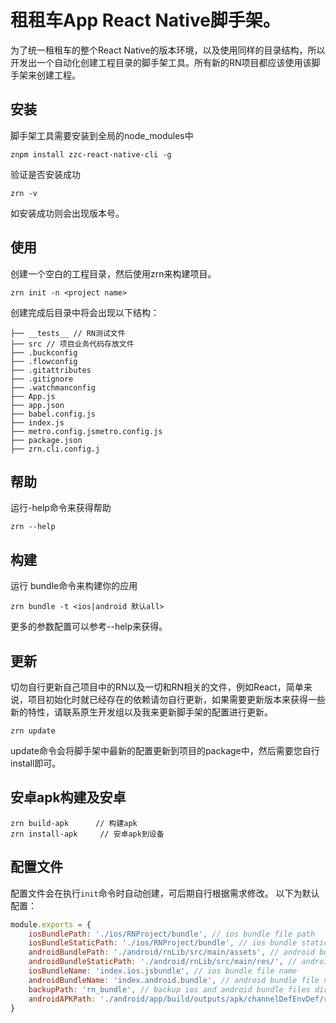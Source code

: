 # 租租车App React Native脚手架。

为了统一租租车的整个React Native的版本环境，以及使用同样的目录结构，所以开发出一个自动化创建工程目录的脚手架工具。所有新的RN项目都应该使用该脚手架来创建工程。

## 安装
脚手架工具需要安装到全局的node_modules中
```shell
znpm install zzc-react-native-cli -g
```
验证是否安装成功
```shell
zrn -v
```
如安装成功则会出现版本号。

## 使用
创建一个空白的工程目录，然后使用zrn来构建项目。
```shell
zrn init -n <project name>
```
创建完成后目录中将会出现以下结构：

```
├── __tests__ // RN测试文件 
├── src // 项目业务代码存放文件
├── .buckconfig
├── .flowconfig
├── .gitattributes
├── .gitignore
├── .watchmanconfig
├── App.js
├── app.json
├── babel.config.js
├── index.js
├── metro.config.jsmetro.config.js
├── package.json
├── zrn.cli.config.j
```

## 帮助
运行-help命令来获得帮助
```shell
zrn --help
```

## 构建
运行 bundle命令来构建你的应用
```shell
zrn bundle -t <ios|android 默认all>
```
更多的参数配置可以参考--help来获得。

## 更新
切勿自行更新自己项目中的RN以及一切和RN相关的文件，例如React，简单来说，项目初始化时就已经存在的依赖请勿自行更新，如果需要更新版本来获得一些新的特性，请联系原生开发组以及我来更新脚手架的配置进行更新。
```shell
zrn update
```
update命令会将脚手架中最新的配置更新到项目的package中，然后需要您自行install即可。

## 安卓apk构建及安卓
```shell
zrn build-apk      // 构建apk
zrn install-apk     // 安卓apk到设备
```

## 配置文件
配置文件会在执行`init`命令时自动创建，可后期自行根据需求修改。
以下为默认配置：
```JavaScript
module.exports = {
    iosBundlePath: './ios/RNProject/bundle', // ios bundle file path
    iosBundleStaticPath: './ios/RNProject/bundle', // ios bundle static file path
    androidBundlePath: './android/rnLib/src/main/assets', // android bundle file path
    androidBundleStaticPath: './android/rnLib/src/main/res/', // android bundle static file path
    iosBundleName: 'index.ios.jsbundle', // ios bundle file name
    androidBundleName: 'index.android.bundle', // android bundle file name
    backupPath: 'rn_bundle', // backup ios and android bundle files dir path
    androidAPKPath: './android/app/build/outputs/apk/channelDefEnvDef/release/zuzuChe-release_channelDefEnvDef.apk' // build android apk output path
}
```